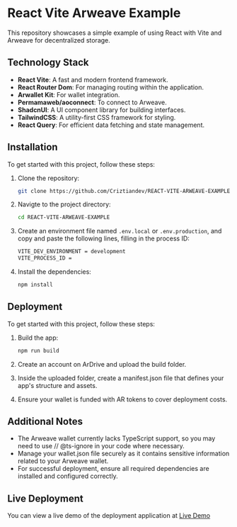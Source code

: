 # React Vite Arweave Example

This repository showcases a simple example of using React with Vite and Arweave for decentralized storage.

## Technology Stack

- **React Vite**: A fast and modern frontend framework.
- **React Router Dom**: For managing routing within the application.
- **Arwallet Kit**: For wallet integration.
- **Permamaweb/aoconnect**: To connect to Arweave.
- **ShadcnUI**: A UI component library for building interfaces.
- **TailwindCSS**: A utility-first CSS framework for styling.
- **React Query**: For efficient data fetching and state management.

## Installation

To get started with this project, follow these steps:

1. Clone the repository:

   ```bash
   git clone https://github.com/Criztiandev/REACT-VITE-ARWEAVE-EXAMPLE.git
   ```

2. Navigte to the project directory:

   ```bash
   cd REACT-VITE-ARWEAVE-EXAMPLE
   ```

3. Create an environment file named `.env.local` or `.env.production`, and copy and paste the following lines, filling in the process ID:

   ```bash
   VITE_DEV_ENVIRONMENT = development
   VITE_PROCESS_ID = 
   ```
4. Install the dependencies:

   ```bash
   npm install
   ```

## Deployment

To get started with this project, follow these steps:

1. Build the app:

   ```bash
   npm run build

   ```

2. Create an account on ArDrive and upload the build folder.
3. Inside the uploaded folder, create a manifest.json file that defines your app's structure and assets.
4. Ensure your wallet is funded with AR tokens to cover deployment costs.

[References]: https://www.youtube.com/watch?v=Va5B4SE8Zu8&t=201s

## Additional Notes
- The Arweave wallet currently lacks TypeScript support, so you may need to use // @ts-ignore in your code where necessary.
- Manage your wallet.json file securely as it contains sensitive information related to your Arweave wallet.
- For successful deployment, ensure all required dependencies are installed and configured correctly.

## Live Deployment
You can view a live demo of the deployment application at [Live Demo](https://ar-io.net/EExkXScS8qUUgM6svwD_m4drW1fFNGaSsb1pdlfAU8o)